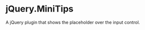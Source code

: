 jQuery.MiniTips
===============

A jQuery plugin that shows the placeholder over the input control.
